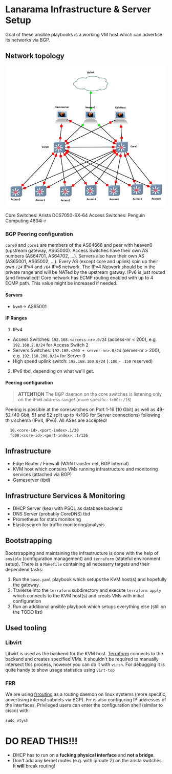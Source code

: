 # Lanarama Infrastructure & Server Setup

Goal of these ansible playbooks is a working VM host which can advertise its networks via BGP.

## Network topology
![network topology](.assets/img/topo.png)

Core Switches: Arista DCS7050-SX-64
Access Switches: Penguin Computing 4804i-r

### BGP Peering configuration
`core0` and `core1` are members of the AS64666 and peer with heaven0 (upstream gateway, AS65000). Access Switches have their own AS numbers (AS64701, AS64702, ...). Servers also have their own AS (AS65001, AS65002, ...). Every AS (except core and uplink) spin up their own `/24` IPv4 and `/64` IPv6 network. The IPv4 Network should be in the private range and will be NATed by the upstream gatway. IPv6 is just routed (and firewalled)!
Core network has ECMP routing enabled with up to 4 ECMP path. This value might be increased if needed.

#### Servers
- `kvm0`-> AS65001

#### IP Ranges
1. IPv4
  - Access Switches: `192.168.<access-nr>.0/24` (access-nr < 200), e.g. `192.168.2.0/24` for Access Switch 2
  - Servers Switches: `192.168.<200 + server-nr>.0/24` (server-nr > 200), e.g. `192.168.200.0/24` for Server 0
  - High speed uplink switch: `192.168.100.0/24` (`.100` - `.150` reserved)
2. IPv6 tbd, depending on what we'll get.

#### Peering configuration
> **ATTENTION** The BGP daemon on the core switches is listening only on the IPv6 address range! (more specific: `fc00::/16`)

Peering is possible at the coreswitches on Port 1-16 (10 Gbit) as well as 49-52 (40 Gbit, 51 and 52 split up to 4x10G for Server connections) following this schema (IPv4, IPv6). All ASes are accepted!
```
  10.<core-id>.<port-index>.1/30
  fc00:<core-id>:<port-index>::1/126
```

## Infrastructure
- Edge Router / Firewall (WAN transfer net, BGP internal)
- KVM host which contains VMs running infrastructure and monitoring services (attached via BGP)
- Gameserver (tbd)

## Infrastructure Services & Monitoring
- DHCP Server (kea) with PSQL as database backend
- DNS Server (probably CoreDNS) tbd
- Prometheus for stats monitoring
- Elasticsearch for traffic monitoring/analysis

## Bootstrapping
Bootstrapping and maintaining the infrastructure is done with the help of `ansible` (configuration management) and `terraform` (stateful environment setup).
There is a `Makefile` containing all necesarry targets and their dependend tasks:

1. Run the `base.yaml` playbook which setups the KVM host(s) and hopefully the gateway.
2. Traverse into the `terraform` subdirectory and execute `terraform apply` which connects to the KVM host(s) and creats VMs with initial configuration
3. Run an additional ansible playbook which setups everything else (still on the TODO list)


## Used tooling

### Libvirt
Libvirt is used as the backend for the KVM host. [Terraform](https://www.terraform.io) connects to the backend and creates specified VMs. It shouldn't be required to manually intersect this process, however you can do it with `virsh`. For debugging it is quite handy to show usage statistics using `virt-top`

### FRR
We are using [frrouting](https://frrouting.org) as a routing daemon on linux systems (more specific, advertising internal subnets via BGP). Frr is also configuring IP addresses of the interfaces.
Privileged users can enter the configuration shell (similar to cisco) with:
```
sudo vtysh
```

# DO READ THIS!!!
- DHCP has to run on a **fucking physical interface** and **not a bridge**.
- Don't add any kernel routes (e.g. with iproute 2) on the arista switches. It **will** break routing!
